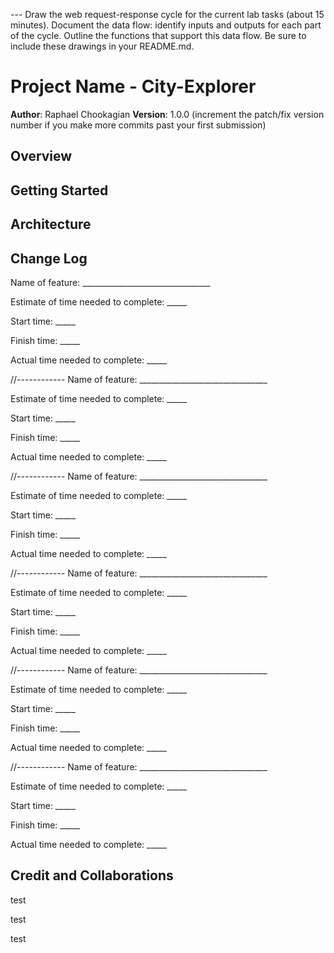 
--- Draw the web request-response cycle for the current lab tasks (about 15 minutes).
Document the data flow: identify inputs and outputs for each part of the cycle.
Outline the functions that support this data flow.
Be sure to include these drawings in your README.md.

# Project Name - City-Explorer

**Author**: Raphael Chookagian
**Version**: 1.0.0 (increment the patch/fix version number if you make more commits past your first submission)

## Overview
<!-- Provide a high level overview of what this application is and why you are building it, beyond the fact that it's an assignment for this class. (i.e. What's your problem domain?) -->

## Getting Started
<!-- What are the steps that a user must take in order to build this app on their own machine and get it running? -->

## Architecture
<!-- Provide a detailed description of the application design. What technologies (languages, libraries, etc) you're using, and any other relevant design information. -->

## Change Log
<!-- Use this area to document the iterative changes made to your application as each feature is successfully implemented. Use time stamps. Here's an example:

01-01-2001 4:59pm - Application now has a fully-functional express server, with a GET route for the location resource. -->

Name of feature: ________________________________

Estimate of time needed to complete: _____

Start time: _____

Finish time: _____

Actual time needed to complete: _____

//------------
Name of feature: ________________________________

Estimate of time needed to complete: _____

Start time: _____

Finish time: _____

Actual time needed to complete: _____

//------------
Name of feature: ________________________________

Estimate of time needed to complete: _____

Start time: _____

Finish time: _____

Actual time needed to complete: _____

//------------
Name of feature: ________________________________

Estimate of time needed to complete: _____

Start time: _____

Finish time: _____

Actual time needed to complete: _____

//------------
Name of feature: ________________________________

Estimate of time needed to complete: _____

Start time: _____

Finish time: _____

Actual time needed to complete: _____

//------------
Name of feature: ________________________________

Estimate of time needed to complete: _____

Start time: _____

Finish time: _____

Actual time needed to complete: _____

## Credit and Collaborations

test

test

test

